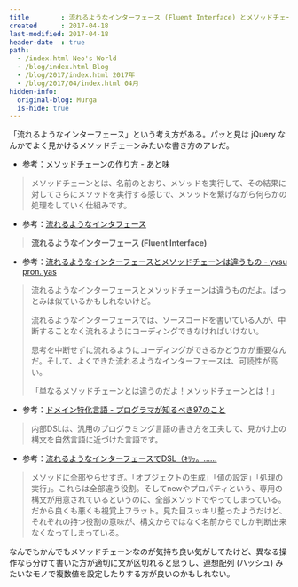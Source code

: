 ```yaml
---
title        : 流れるようなインターフェース (Fluent Interface) とメソッドチェーン (Method Chain)
created      : 2017-04-18
last-modified: 2017-04-18
header-date  : true
path:
  - /index.html Neo's World
  - /blog/index.html Blog
  - /blog/2017/index.html 2017年
  - /blog/2017/04/index.html 04月
hidden-info:
  original-blog: Murga
  is-hide: true
---
```


「流れるようなインターフェース」という考え方がある。パッと見は jQuery なんかでよく見かけるメソッドチェーンみたいな書き方のアレだ。

- 参考：[メソッドチェーンの作り方 - あと味](http://taiju.hatenablog.com/entry/20100307/1267962826)

> メソッドチェーンとは、名前のとおり、メソッドを実行して、その結果に対してさらにメソッドを実行する感じで、メソッドを繋げながら何らかの処理をしていく仕組みです。

- 参考：[流れるようなインタフェース](http://bliki-ja.github.io/FluentInterface/)

> __流れるようなインターフェース (Fluent Interface)__

- 参考：[流れるようなインターフェースとメソッドチェーンは違うもの - yvsu pron. yas](http://d.hatena.ne.jp/higayasuo/20071025/1193319054)

> 流れるようなインターフェースとメソッドチェーンは違うものだよ。ぱっとみは似ているかもしれないけど。
> 
> 流れるようなインターフェースでは、ソースコードを書いている人が、中断することなく流れるようにコーディングできなければいけない。
> 
> 思考を中断せずに流れるようにコーディングができるかどうかが重要なんだ。そして、よくできた流れるようなインターフェースは、可読性が高い。
> 
> 「単なるメソッドチェーンとは違うのだよ！メソッドチェーンとは！」

- 参考：[ドメイン特化言語 - プログラマが知るべき97のこと](http://プログラマが知るべき97のこと.com/エッセイ/ドメイン特化言語)

> 内部DSLは、汎用のプログラミング言語の書き方を工夫して、見かけ上の構文を自然言語に近づけた言語です。

- 参考：[流れるようなインターフェースでDSL（ｷﾘｯ。……](http://act.neue.cc/fluent.txt)

> メソッドに全部やらせすぎ。「オブジェクトの生成」「値の設定」「処理の実行」。これらは全部違う役割。そしてnewやプロパティという、専用の構文が用意されているというのに、全部メソッドでやってしまっている。だから良くも悪くも視覚上フラット。見た目スッキリ整ったようだけど、それぞれの持つ役割の意味が、構文からではなく名前からでしか判断出来なくなってしまっている。

なんでもかんでもメソッドチェーンなのが気持ち良い気がしてたけど、異なる操作なら分けて書いた方が適切に文が区切れると思うし、連想配列 (ハッシュ) みたいなモノで複数値を設定したりする方が良いのかもしれない。
